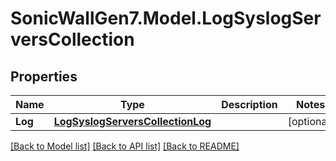 # SonicWallGen7.Model.LogSyslogServersCollection

## Properties

Name | Type | Description | Notes
------------ | ------------- | ------------- | -------------
**Log** | [**LogSyslogServersCollectionLog**](LogSyslogServersCollectionLog.md) |  | [optional] 

[[Back to Model list]](../README.md#documentation-for-models) [[Back to API list]](../README.md#documentation-for-api-endpoints) [[Back to README]](../README.md)

